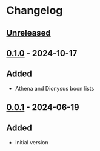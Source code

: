 # Changelog

## [Unreleased]

## [0.1.0] - 2024-10-17

## Added

- Athena and Dionysus boon lists

## [0.0.1] - 2024-06-19

## Added

- initial version

[unreleased]: https://github.com/The-Black-Lodge/JowdayBanManager/compare/0.1.0...HEAD
[0.1.0]: https://github.com/The-Black-Lodge/JowdayBanManager/compare/0.0.1...0.1.0
[0.0.1]: https://github.com/The-Black-Lodge/JowdayBanManager/compare/7b17e4d29f911f463529110a854a36c370db620c...0.0.1
